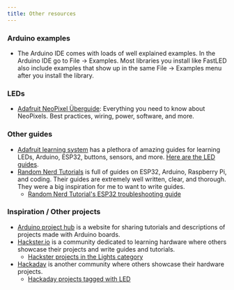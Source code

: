```yaml
---
title: Other resources
---
```



### Arduino examples

- The Arduino IDE comes with loads of well explained examples. In the Arduino IDE go to File -> Examples. Most libraries you install like FastLED also include examples that show up in the same File -> Examples menu after you install the library.


### LEDs

- [Adafruit NeoPixel Überguide](https://learn.adafruit.com/adafruit-neopixel-uberguide): Everything you need to know about NeoPixels. Best practices, wiring, power, software, and more.


### Other guides

- [Adafruit learning system](https://learn.adafruit.com) has a plethora of amazing guides for learning LEDs, Arduino, ESP32, buttons, sensors, and more. [Here are the LED guides](https://learn.adafruit.com/category/leds).
- [Random Nerd Tutorials](https://randomnerdtutorials.com/) is full of guides on ESP32, Arduino, Raspberry Pi, and coding. Their guides are extremely well written, clear, and thorough. They were a big inspiration for me to want to write guides.
  - [Random Nerd Tutorial's ESP32 troubleshooting guide](https://randomnerdtutorials.com/esp32-troubleshooting-guide/)


### Inspiration / Other projects

- [Arduino project hub](https://projecthub.arduino.cc/) is a website for sharing tutorials and descriptions of projects made with Arduino boards.
- [Hackster.io](https://www.hackster.io/) is a community dedicated to learning hardware where others showcase their projects and write guides and tutorials.
  - [Hackster projects in the Lights category](https://www.hackster.io/lights)
- [Hackaday](https://hackaday.io/) is another community where others showcase their hardware projects.
  - [Hackaday projects tagged with LED](https://hackaday.io/projects?tag=led)
